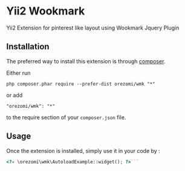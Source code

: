 Yii2 Wookmark
=============
Yii2 Extension for pinterest like layout using Wookmark Jquery Plugin

Installation
------------

The preferred way to install this extension is through [composer](http://getcomposer.org/download/).

Either run

```
php composer.phar require --prefer-dist orezomi/wmk "*"
```

or add

```
"orezomi/wmk": "*"
```

to the require section of your `composer.json` file.


Usage
-----

Once the extension is installed, simply use it in your code by  :

```php
<?= \orezomi\wmk\AutoloadExample::widget(); ?>```